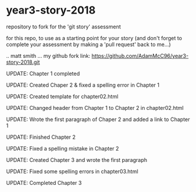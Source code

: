 # year3-story-2018
repository to fork for the 'git story' assessment

for this repo, to use as a starting point for your story
(and don't forget to complete your assessment by making a 'pull request' back to me...)

.. matt smith ...
my github fork link: https://github.com/AdamMcC96/year3-story-2018.git

UPDATE: Chapter 1 completed

UPDATE: Created Chaper 2 & fixed a spelling error in Chapter 1

UPDATE: Created template for chapter02.html

UPDATE: Changed header from Chapter 1 to Chapter 2 in chapter02.html

UPDATE: Wrote the first paragraph of Chaper 2 and added a link to Chapter 1

UPDATE: Finished Chapter 2

UPDATE: Fixed a spelling mistake in Chapter 2

UPDATE: Created Chapter 3 and wrote the first paragraph

UPDATE: Fixed some spelling errors in chapter03.html

UPDATE: Completed Chapter 3